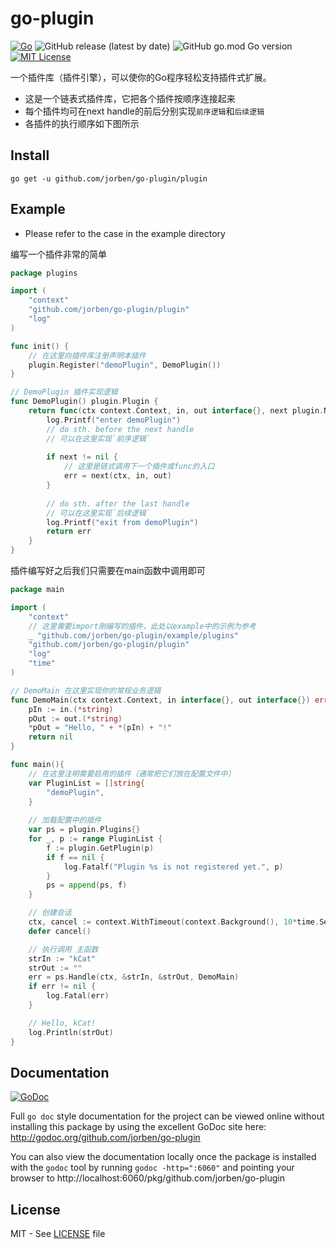 # go-plugin 

[![Go](https://github.com/jorben/go-plugin/actions/workflows/go.yml/badge.svg?branch=master)](https://github.com/jorben/go-plugin/actions/workflows/go.yml) 
![GitHub release (latest by date)](https://img.shields.io/github/v/release/jorben/go-plugin)
![GitHub go.mod Go version](https://img.shields.io/github/go-mod/go-version/jorben/go-plugin)
[![MIT License](http://img.shields.io/badge/license-MIT-blue.svg)](http://copyfree.org)

一个插件库（插件引擎），可以使你的Go程序轻松支持插件式扩展。

- 这是一个链表式插件库，它把各个插件按顺序连接起来
- 每个插件均可在next handle的前后分别实现`前序逻辑`和`后续逻辑`
- 各插件的执行顺序如下图所示


## Install
```shell
go get -u github.com/jorben/go-plugin/plugin
```

## Example
- Please refer to the case in the example directory

编写一个插件非常的简单
```go
package plugins

import (
	"context"
	"github.com/jorben/go-plugin/plugin"
	"log"
)

func init() {
	// 在这里向插件库注册声明本插件
	plugin.Register("demoPlugin", DemoPlugin())
}

// DemoPlugin 插件实现逻辑
func DemoPlugin() plugin.Plugin {
	return func(ctx context.Context, in, out interface{}, next plugin.NextHandle) (err error) {
		log.Printf("enter demoPlugin")
		// do sth. before the next handle
		// 可以在这里实现`前序逻辑`
		
		if next != nil {
			// 这里是链式调用下一个插件或func的入口
			err = next(ctx, in, out)
		}
		
		// do sth. after the last handle
		// 可以在这里实现`后续逻辑`
		log.Printf("exit from demoPlugin")
		return err
	}
}
```

插件编写好之后我们只需要在main函数中调用即可
```go
package main

import (
	"context"
	// 这里需要import刚编写的插件，此处以example中的示例为参考
	_ "github.com/jorben/go-plugin/example/plugins"
	"github.com/jorben/go-plugin/plugin"
	"log"
	"time"
)

// DemoMain 在这里实现你的常规业务逻辑
func DemoMain(ctx context.Context, in interface{}, out interface{}) error {
	pIn := in.(*string)
	pOut := out.(*string)
	*pOut = "Hello, " + *(pIn) + "!"
	return nil
}

func main(){
	// 在这里注明需要启用的插件（通常把它们放在配置文件中）
	var PluginList = []string{
		"demoPlugin",
    }
	
	// 加载配置中的插件
	var ps = plugin.Plugins{}
	for _, p := range PluginList {
		f := plugin.GetPlugin(p)
		if f == nil {
			log.Fatalf("Plugin %s is not registered yet.", p)
		}
		ps = append(ps, f)
	}

	// 创建会话
	ctx, cancel := context.WithTimeout(context.Background(), 10*time.Second)
	defer cancel()

	// 执行调用 主函数
	strIn := "kCat"
	strOut := ""
	err = ps.Handle(ctx, &strIn, &strOut, DemoMain)
	if err != nil {
		log.Fatal(err)
	}

	// Hello, kCat!
	log.Println(strOut)
}
```

## Documentation
[![GoDoc](https://img.shields.io/badge/godoc-reference-blue.svg)](http://godoc.org/github.com/jorben/go-plugin) 

Full `go doc` style documentation for the project can be viewed online without
installing this package by using the excellent GoDoc site here:
http://godoc.org/github.com/jorben/go-plugin

You can also view the documentation locally once the package is installed with
the `godoc` tool by running `godoc -http=":6060"` and pointing your browser to
http://localhost:6060/pkg/github.com/jorben/go-plugin

## License
MIT - See [LICENSE][license] file

[license]: https://github.com/jorben/go-plugin/blob/master/LICENSE
